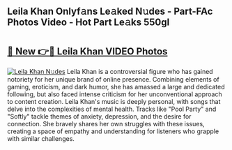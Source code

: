 ## Leila Khan Onlyf𝚊ns Le𝚊ked N𝚞des - Part-FAc Photos Video - Hot Part Le𝚊ks 550gl

# <h2><a href="http://ab45700.deff.icu/?id=Leila+Khan">🔗 New 👉🔴 Leila Khan VIDEO Photos</a></h2>

[![Leila Khan N𝚞des](https://i.imgur.com/rIISA9y.gif)](http://ab45700.deff.icu/?id=Leila+Khan)
Leila Khan is a controversial figure who has gained notoriety for her unique brand of online presence. Combining elements of gaming, eroticism, and dark humor, she has amassed a large and dedicated following, but also faced intense criticism for her unconventional approach to content creation. Leila Khan's music is deeply personal, with songs that delve into the complexities of mental health. Tracks like "Pool Party" and "Softly" tackle themes of anxiety, depression, and the desire for connection. She bravely shares her own struggles with these issues, creating a space of empathy and understanding for listeners who grapple with similar challenges.
